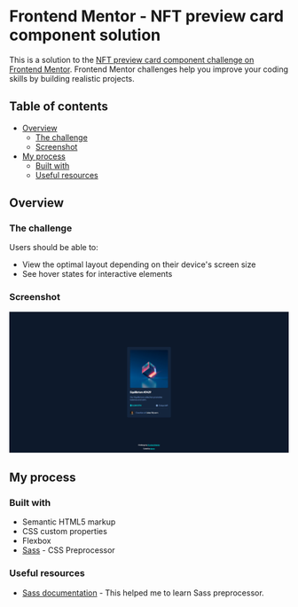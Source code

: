 # Frontend Mentor - NFT preview card component solution

This is a solution to the [NFT preview card component challenge on Frontend Mentor](https://www.frontendmentor.io/challenges/nft-preview-card-component-SbdUL_w0U). Frontend Mentor challenges help you improve your coding skills by building realistic projects.

## Table of contents

- [Overview](#overview)
    - [The challenge](#the-challenge)
    - [Screenshot](#screenshot)
- [My process](#my-process)
    - [Built with](#built-with)
    - [Useful resources](#useful-resources)

## Overview

### The challenge

Users should be able to:

- View the optimal layout depending on their device's screen size
- See hover states for interactive elements

### Screenshot

![](./screenshots/desktop-fullscreen.png)

## My process

### Built with

- Semantic HTML5 markup
- CSS custom properties
- Flexbox
- [Sass](https://sass-lang.com/) - CSS Preprocessor

### Useful resources

- [Sass documentation](https://sass-lang.com/documentation) - This helped me to learn Sass preprocessor.
